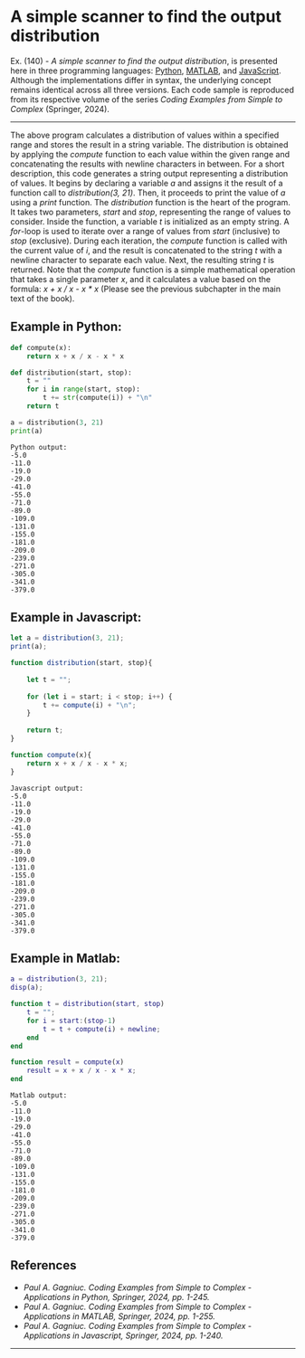 # A simple scanner to find the output distribution

Ex. (140) - <i>A simple scanner to find the output distribution</i>, is presented here in three programming languages: <a href="https://github.com/Gagniuc/Python-Coding-Examples-from-Simple-to-Complex">Python</a>, <a href="https://github.com/Gagniuc/MATLAB-Coding-Examples-from-Simple-to-Complex">MATLAB</a>, and <a href="https://github.com/Gagniuc/JavaScript-Coding-Examples-from-Simple-to-Complex">JavaScript</a>. Although the implementations differ in syntax, the underlying concept remains identical across all three versions. Each code sample is reproduced from its respective volume of the series <i>Coding Examples from Simple to Complex</i> (Springer, 2024).

***

The above program calculates a distribution of values within a specified range and stores the result in a string variable. The distribution is obtained by applying the <i>compute</i> function to each value within the given range and concatenating the results with newline characters in between. For a short description, this code generates a string output representing a distribution of values. It begins by declaring a variable <i>a</i> and assigns it the result of a function call to <i>distribution(3, 21)</i>. Then, it proceeds to print the value of <i>a</i> using a <i>print</i> function. The <i>distribution</i> function is the heart of the program. It takes two parameters, <i>start</i> and <i>stop</i>, representing the range of values to consider. Inside the function, a variable <i>t</i> is initialized as an empty string. A <i>for</i>-loop is used to iterate over a range of values from <i>start</i> (inclusive) to <i>stop</i> (exclusive). During each iteration, the <i>compute</i> function is called with the current value of <i>i</i>, and the result is concatenated to the string <i>t</i> with a newline character to separate each value. Next, the resulting string <i>t</i> is returned. Note that the <i>compute</i> function is a simple mathematical operation that takes a single parameter <i>x</i>, and it calculates a value based on the formula: <i>x + x / x - x * x</i> (Please see the previous subchapter in the main text of the book).

## Example in Python:

```python
def compute(x):
    return x + x / x - x * x

def distribution(start, stop):
    t = ""
    for i in range(start, stop):
        t += str(compute(i)) + "\n"
    return t

a = distribution(3, 21)
print(a)
``` 

```text
Python output:
-5.0
-11.0
-19.0
-29.0
-41.0
-55.0
-71.0
-89.0
-109.0
-131.0
-155.0
-181.0
-209.0
-239.0
-271.0
-305.0
-341.0
-379.0
```

## Example in Javascript:

```javascript
let a = distribution(3, 21);
print(a);

function distribution(start, stop){
    
    let t = "";
    
    for (let i = start; i < stop; i++) {
        t += compute(i) + "\n";
    }
    
    return t;
}

function compute(x){
    return x + x / x - x * x;
}
```

```text
Javascript output:
-5.0
-11.0
-19.0
-29.0
-41.0
-55.0
-71.0
-89.0
-109.0
-131.0
-155.0
-181.0
-209.0
-239.0
-271.0
-305.0
-341.0
-379.0
```

## Example in Matlab:

```matlab
a = distribution(3, 21);
disp(a);

function t = distribution(start, stop)
    t = "";
    for i = start:(stop-1)
        t = t + compute(i) + newline;
    end
end

function result = compute(x)
    result = x + x / x - x * x;
end
```

```text
Matlab output:
-5.0
-11.0
-19.0
-29.0
-41.0
-55.0
-71.0
-89.0
-109.0
-131.0
-155.0
-181.0
-209.0
-239.0
-271.0
-305.0
-341.0
-379.0
```

## References

- <i>Paul A. Gagniuc. Coding Examples from Simple to Complex - Applications in Python, Springer, 2024, pp. 1-245.</i>
- <i>Paul A. Gagniuc. Coding Examples from Simple to Complex - Applications in MATLAB, Springer, 2024, pp. 1-255.</i>
- <i>Paul A. Gagniuc. Coding Examples from Simple to Complex - Applications in Javascript, Springer, 2024, pp. 1-240.</i>

***
